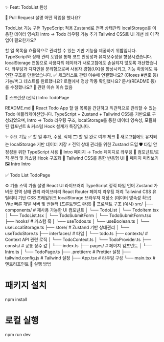 ✨ Feat: TodoList 완성

📝 Pull Request 설명
어떤 작업을 했나요?

TodoList 기능 구현
TypeScript 적용
Zustand로 전역 상태관리
localStorage를 이용한 데이터 영속화
Intro → Todo 라우팅 기능 추가
Tailwind CSS로 UI 개선
왜 이 작업이 필요한가요?

할 일 목록을 효율적으로 관리할 수 있는 기반 기능을 제공하기 위함입니다.
TypeScript와 상태 관리 도입을 통해 코드 안정성과 유지보수성을 향상시켰습니다.
localStorage 연동으로 사용자의 데이터가 새로고침에도 손실되지 않도록 개선했습니다.
라우팅과 디자인을 분리함으로써 사용자 경험(UX)을 향상시키고, 기능 확장에도 유연한 구조를 만들었습니다.
✅ 체크리스트
 관련 이슈에 연결했나요? (Closes #번호 등)
 기능/버그 테스트를 완료했나요?
 로컬에서 정상 작동 확인했나요?
 문서(README 등)를 수정했나요?
🔗 관련 이슈
이슈 없음

📸 스크린샷 (선택)
Intro
TodoPage

README.md
📝 React Todo App
할 일 목록을 간단하고 직관적으로 관리할 수 있는 Todo 애플리케이션입니다.
TypeScript + Zustand + Tailwind CSS를 기반으로 구성되었으며,
Intro → Todo 라우팅 구조, localStorage를 통한 데이터 영속성,
모듈화된 컴포넌트 & 커스텀 Hook 설계가 특징입니다.

✨ 주요 기능
✅ 할 일 추가, 수정, 삭제
🗂️ 할 일 완료 여부 체크
🔄 새로고침에도 유지되는 localStorage 기반 데이터 저장
⚡ 전역 상태 관리를 위한 Zustand 도입
🛡️ 타입 안정성을 위한 TypeScript 사용
🔀 Intro 페이지 → Todo 페이지로 라우팅
🧩 컴포넌트/로직 분리 및 커스텀 Hook 구조화
🎨 Tailwind CSS를 통한 반응형 UI
📸 페이지 미리보기
🖼️ Intro
Intro

✅ Todo List
TodoPage

⚙️ 기술 스택
기술	설명
React	UI 라이브러리
TypeScript	정적 타입 언어
Zustand	가벼운 전역 상태 관리 라이브러리
React Router	페이지 라우팅 처리
Tailwind CSS	유틸리티 기반 CSS 프레임워크
localStorage	브라우저 저장소 (데이터 영속성 확보)
Vite	빠른 개발 서버 및 번들러 (프론트엔드 환경)
📁 프로젝트 구조 (예시)
src/
├── components/         # 재사용 가능한 UI 컴포넌트
│   └── TodoList
│       └── TodoItem.tsx
│       └── TodoList.tsx
│   └── TodoSubmitForm
│       └── TodoSubmitForm.tsx
├── hooks/              # 커스텀 훅
│ └── useTodos.ts
│ └── useBoolean.ts
│ └── useLocalStorage.ts
├── store/              # Zustand 기반 상태관리
│ └── useTodoStore.ts
├── interfaces/ # 타입
│ └── todo.ts
├── contexts/           # Context API 관련 로직
│ └── TodoContext.ts
│ └── TodoProvider.ts
├── consts/             # 공통 상수 값
│ └── index.ts
├── pages/              # 페이지 컴포넌트
│ └── Intro.ts
│ └── TodoPage.ts
├── .prettierrc         # Prettier 설정
├── tailwind.config.js  # Tailwind 설정
├── App.tsx             # 라우팅 구성
└── main.tsx            # 엔트리포인트
🚀 실행 방법
# 패키지 설치
npm install

# 로컬 실행
npm run dev
